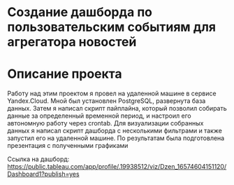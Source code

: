 # Создание дашборда по пользовательским событиям для агрегатора новостей
# Описание проекта
Работу над этим проектом я провел на удаленной машине в сервисе Yandex.Cloud. Мной
был установлен PostgreSQL, развернута база данных. Затем я написал скрипт пайплайна,
который позволил собирать данные за определенный временной период, и настроил его
автономную работу через crontab. Для визуализации собранных данных я написал скрипт
дашборда с несколькими фильтрами и также запустил его на удаленной машине. По
результатам была подготовлена презентация с полученными графиками

Ссылка на дашборд: https://public.tableau.com/app/profile/.19938512/viz/Dzen_16574604151120/Dashboard1?publish=yes
